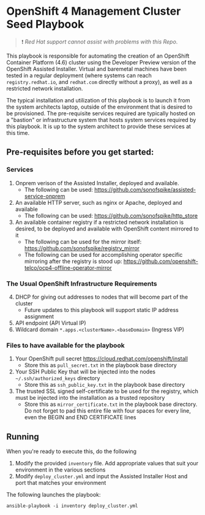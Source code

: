 # OpenShift 4 Management Cluster Seed Playbook

> :heavy_exclamation_mark: *Red Hat support cannot assist with problems with this Repo*.

This playbook is responsible for automating the creation of an OpenShift Container Platform (4.6) cluster using the Developer Preview version of the OpenShift Assisted Installer.  Virtual and baremetal machines have been tested in a regular deployment (where systems can reach `registry.redhat.io`, and `redhat.com` directly without a proxy), as well as a restricted network installation.

The typical installation and utilization of this playbook is to launch it from the system architects laptop, outside of the environment that is desired to be provisioned. The pre-requisite services required are typically hosted on a "bastion" or infrastructure system that hosts system services required by this playbook.  It is up to the system architect to provide these services at this time.

## Pre-requisites before you get started:

### Services
1. Onprem verison of the Assisted Installer, deployed and available.
   - The following can be used: <https://github.com/sonofspike/assisted-service-onprem>
2. An available HTTP server, such as nginx or Apache, deployed and available
   - The following can be used: <https://github.com/sonofspike/http_store>
3. An available container registry if a restricted network installation is desired, to be deployed and available with OpenShift content mirrored to it
   - The following can be used for the mirror itself: <https://github.com/sonofspike/registry_mirror>
   - The following can be used for accomplishing operator specific mirroring after the registry is stood up: <https://github.com/openshift-telco/ocp4-offline-operator-mirror>

### The Usual OpenShift Infrastructure Requirements
4. DHCP for giving out addresses to nodes that will become part of the cluster
   - Future updates to this playbook will support static IP address assignment
5. API endpoint (API Virtual IP)
6. Wildcard domain `*.apps.<clusterName>.<baseDomain>` (Ingress VIP)

### Files to have available for the playbook
1. Your OpenShift pull secret <https://cloud.redhat.com/openshift/install>
   - Store this as `pull_secret.txt` in the playbook base directory
2. Your SSH Public Key that will be injected into the nodes `~/.ssh/authorized_keys` directory
   - Store this as `ssh_public_key.txt` in the playbook base directory
3. The trusted SSL signed self-certificate to be used for the registry, which must be injected into the installation as a trusted repository
   - Store this as `mirror_certificate.txt` in the playbook base directory.  Do not forget to pad this entire file with four spaces for every line, even the BEGIN and END CERTIFICATE lines

## Running

When you're ready to execute this, do the following
1. Modify the provided `inventory` file. Add appropriate values that suit your environment in the various sections
2. Modify `deploy_cluster.yml` and input the Assisted Installer Host and port that matches your environment


The following launches the playbook:
```Shell
ansible-playbook -i inventory deploy_cluster.yml
```
